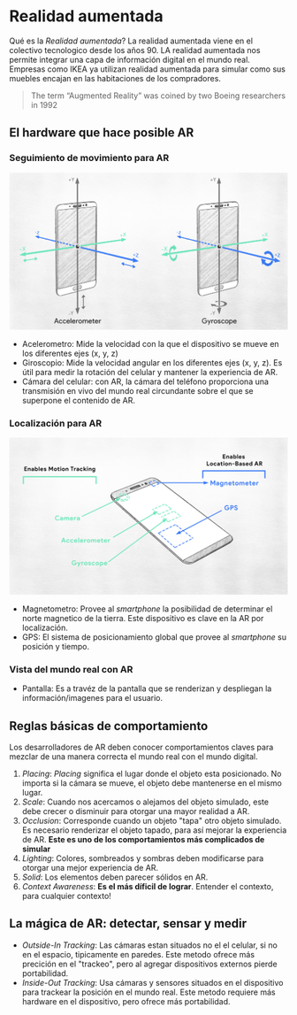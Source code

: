 # Realidad aumentada

Qué es la *Realidad aumentada*? La realidad aumentada viene en el colectivo tecnologico desde los años 90. LA realidad aumentada nos permite 
integrar una capa de información digital en el mundo real.
Empresas como IKEA ya utilizan realidad aumentada para simular como sus muebles encajan en las habitaciones de los compradores.

>The term “Augmented Reality” was coined by two Boeing researchers in 1992

## El hardware que hace posible AR
### Seguimiento de movimiento para AR
<p align="center">
  <img width="860" src="images/hardware-ar-1.png">
</p>

- Acelerometro: Mide la velocidad con la que el dispositivo se mueve en los diferentes ejes (x, y, z)
- Giroscopio: Mide la velocidad angular en los diferentes ejes (x, y, z). Es útil para medir la rotación del celular y mantener la experiencia de AR.
- Cámara del celular: con AR, la cámara del teléfono proporciona una transmisión en vivo del mundo real circundante sobre el que se superpone el contenido de AR.

### Localización para AR

<p align="center">
  <img width="860" src="images/hardware-ar-2.png">
</p>

- Magnetometro: Provee al *smartphone* la posibilidad de determinar el norte magnetico de la tierra. Este dispositivo es clave en la AR por localización.
- GPS: El sistema de posicionamiento global que provee al *smartphone* su posición y tiempo.

### Vista del mundo real con AR

- Pantalla: Es a travéz de la pantalla que se renderizan y despliegan la información/imagenes para el usuario.

## Reglas básicas de comportamiento 
Los desarrolladores de AR deben conocer comportamientos claves para mezclar de una manera correcta el mundo real con el mundo digital.
1. *Placing*: *Placing* significa el lugar donde el objeto esta posicionado. No importa si la cámara se mueve, el objeto debe mantenerse en el mismo lugar.
2. *Scale*: Cuando nos acercamos o alejamos del objeto simulado, este debe crecer o disminuir para otorgar una mayor realidad a AR.
3. *Occlusion*: Corresponde cuando un objeto "tapa" otro objeto simulado. Es necesario renderizar el objeto tapado, para así mejorar la experiencia de AR. **Este es uno de los comportamientos más complicados de simular**
4. *Lighting*: Colores, sombreados y sombras deben modificarse para otorgar una mejor experiencia de AR.
5. *Solid*: Los elementos deben parecer sólidos en AR. 
6. *Context Awareness*: **Es el más díficil de lograr**. Entender el contexto, para cualquier contexto!

## La mágica de AR: detectar, sensar y medir
* *Outside-In Tracking*: Las cámaras estan situados no el el celular, si no en el espacio, tipicamente en paredes. Este metodo ofrece más precición en el "trackeo", pero al agregar dispositivos externos pierde portabilidad.
* *Inside-Out Tracking*: Usa cámaras y sensores situados en el dispositivo para trackear la posición en el mundo real. Este metodo requiere más hardware en el dispositivo, pero ofrece más portabilidad.
